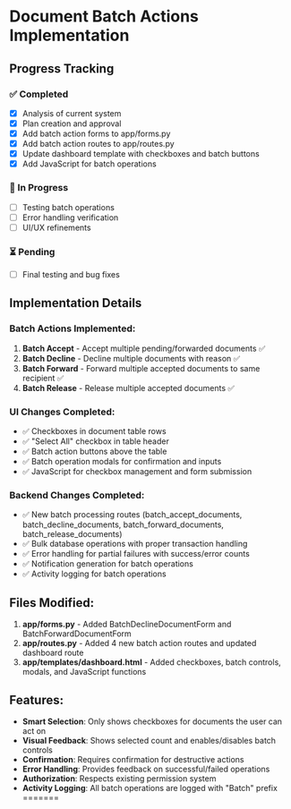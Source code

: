 # Document Batch Actions Implementation

## Progress Tracking

### ✅ Completed
- [x] Analysis of current system
- [x] Plan creation and approval
- [x] Add batch action forms to app/forms.py
- [x] Add batch action routes to app/routes.py
- [x] Update dashboard template with checkboxes and batch buttons
- [x] Add JavaScript for batch operations

### 🔄 In Progress
- [ ] Testing batch operations
- [ ] Error handling verification
- [ ] UI/UX refinements

### ⏳ Pending
- [ ] Final testing and bug fixes

## Implementation Details

### Batch Actions Implemented:
1. **Batch Accept** - Accept multiple pending/forwarded documents ✅
2. **Batch Decline** - Decline multiple documents with reason ✅
3. **Batch Forward** - Forward multiple accepted documents to same recipient ✅
4. **Batch Release** - Release multiple accepted documents ✅

### UI Changes Completed:
- ✅ Checkboxes in document table rows
- ✅ "Select All" checkbox in table header
- ✅ Batch action buttons above the table
- ✅ Batch operation modals for confirmation and inputs
- ✅ JavaScript for checkbox management and form submission

### Backend Changes Completed:
- ✅ New batch processing routes (batch_accept_documents, batch_decline_documents, batch_forward_documents, batch_release_documents)
- ✅ Bulk database operations with proper transaction handling
- ✅ Error handling for partial failures with success/error counts
- ✅ Notification generation for batch operations
- ✅ Activity logging for batch operations

## Files Modified:
1. **app/forms.py** - Added BatchDeclineDocumentForm and BatchForwardDocumentForm
2. **app/routes.py** - Added 4 new batch action routes and updated dashboard route
3. **app/templates/dashboard.html** - Added checkboxes, batch controls, modals, and JavaScript functions

## Features:
- **Smart Selection**: Only shows checkboxes for documents the user can act on
- **Visual Feedback**: Shows selected count and enables/disables batch controls
- **Confirmation**: Requires confirmation for destructive actions
- **Error Handling**: Provides feedback on successful/failed operations
- **Authorization**: Respects existing permission system
- **Activity Logging**: All batch operations are logged with "Batch" prefix
=======
